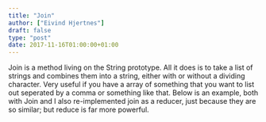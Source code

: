 ```yaml
---
title: "Join"
author: ["Eivind Hjertnes"]
draft: false
type: "post"
date: 2017-11-16T01:00:00+01:00
---
```


Join is a method living on the String prototype. All it does is to take
a list of strings and combines them into a string, either with or
without a dividing character. Very useful if you have a array of
something that you want to list out seperated by a comma or something
like that. Below is an example, both with Join and I also re-implemented
join as a reducer, just because they are so similar; but reduce is far
more powerful.

<div class="HTML">
  <div></div>

</p>

</div>

<div class="HTML">
  <div></div>

<script src="<https://gist.github.com/hjertnes/d83bda415a3caf461df9b154823fc237.js>"></script>

</div>
